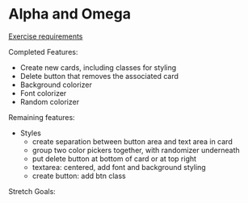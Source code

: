 # Alpha and Omega


[Exercise requirements](https://github.com/nashville-software-school/the-vault/blob/master/ALPHAOMEGA.md)

Completed Features:
* Create new cards, including classes for styling
* Delete button that removes the associated card
* Background colorizer
* Font colorizer
* Random colorizer

Remaining features:
* Styles
    * create separation between button area and text area in card
    * group two color pickers together, with randomizer underneath
    * put delete button at bottom of card or at top right
    * textarea: centered, add font and background styling
    * create button: add btn class

Stretch Goals: